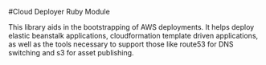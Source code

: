 #Cloud Deployer Ruby Module

This library aids in the bootstrapping of AWS deployments. It helps deploy elastic beanstalk applications, cloudformation template driven applications, as well as the tools necessary to support those like route53 for DNS switching and s3 for asset publishing.
